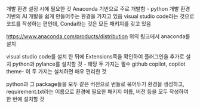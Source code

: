 개발 환경 설정 시에 필요한 것
Anaconda 기반으로 주로 개발함 - python 개발 환경 기반의 AI 개발을 쉽게 만들어주는 환경을 가지고 있음
visual studio code라는 것으로 코드를 작성하는 편인데, 
Conda라는 것은 모든 패키지를 갖고 있음

https://www.anaconda.com/products/distribution
위의 링크에서 anaconda를 설치

visual studio code를 설치 한 뒤에
Extensions쪽을 확인하여 플러그인을 추가로 설치
python과 pylance를 설치할 것 - 해당 두 가지는 필수
github copilot, copilot theme- 이 두 가지는 설치하면 매우 편리한 것

python과 그 package들을 모두 같은 버전으로 번들로 묶어두기
환경을 생성하고, requirement.txt라는 이름으로 환경에 필요한 패키지 이름, 버전 등을 모두 작성하여 한 번에 설치할 것
